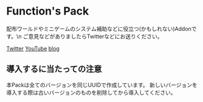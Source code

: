 # Function's Pack
配布ワールドやミニゲームのシステム補助などに役立つ(かもしれない)Addonです。\n
ご意見などがありましたらTwitterなどにお送りください。

[Twitter](https://twitter.com/GamenetZero)
[YouTube](https://youtube.com/ZeroGameShow)
[blog](http://zenero.cf/)

## 導入するに当たっての注意
本Packは全てのバージョンを同じUUIDで作成しています。
新しいバージョンを導入する際は古いバージョンのものを削除してから導入してください。
